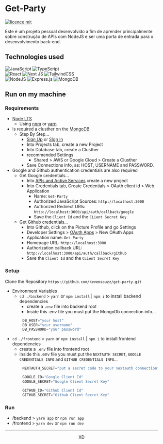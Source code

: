 # Get-Party

[![licence mit](https://img.shields.io/badge/licence-MIT-blue.svg)](./LICENSE)

Este é um projeto pessoal desenvolvido a fim de aprender principalmente sobre construção de APIs com NodeJS e ser uma porta de entrada para o desenvolvimento back-end.

## Technologies used

![JavaScript](https://img.shields.io/badge/javascript-%23323330.svg?style=for-the-badge&logo=javascript&logoColor=%23F7DF1E)
![TypeScript](https://img.shields.io/badge/typescript-%23007ACC.svg?style=for-the-badge&logo=typescript&logoColor=white)
<br>
![React](https://img.shields.io/badge/react-%2320232a.svg?style=for-the-badge&logo=react&logoColor=%2361DAFB)
![Next JS](https://img.shields.io/badge/Next-black?style=for-the-badge&logo=next.js&logoColor=white)
![TailwindCSS](https://img.shields.io/badge/tailwindcss-%2338B2AC.svg?style=for-the-badge&logo=tailwind-css&logoColor=white)
<br>
![NodeJS](https://img.shields.io/badge/node.js-6DA55F?style=for-the-badge&logo=node.js&logoColor=white)
![Express.js](https://img.shields.io/badge/express.js-%23404d59.svg?style=for-the-badge&logo=express&logoColor=%2361DAFB)
![MongoDB](https://img.shields.io/badge/MongoDB-%234ea94b.svg?style=for-the-badge&logo=mongodb&logoColor=white)

## Run on my machine

### Requirements

- [Node LTS](https://nodejs.org/en)
  - Using [npm](https://docs.npmjs.com/cli/v9/configuring-npm/install) or [yarn](https://classic.yarnpkg.com/en/docs/install)
- Is required a clusther on the [MongoDB](https://www.mongodb.com/)
  - Step By Step...
    - [Sign Up](https://account.mongodb.com/account/register) or [SIgn In](https://account.mongodb.com/account/login)
    - Into Projects tab, create a new Project
    - Into Database tab, create a Clusther
    - recommended Settings
      - Shared > AWS or Google Cloud > Create a Clusther
    - Save Connections info, as: HOST, USERNAME and PASSWORD.
- Google and Github authentication credentials are also required
  - Get Google credentials...
    - Into [APIs and Active Services](https://console.cloud.google.com/projectselector2/apis/dashboard?organizationId=0&supportedpurview=project) create a new project
    - Into Credentials tab, Create Credentials > OAuth client id > Web Application
      - Name: `Get-Party`
      - Authorized JavaScript Sources: `http://localhost:3000`
      - Authorized Redirect URIs: `http://localhost:3000/api/auth/callback/google`
      - Save the `Client Id` and the `CLient Secret Key`
  - Get Github credentials...
    - Into Github, click on the Picture Profile and go Settings
    - Developer Settings > [OAuth Apps](https://github.com/settings/developers) > New OAuth Apps
    - Application name: `Get-Party`
    - Homepage URL: `http://localhost:3000`
    - Authorization callback URL: `http://localhost:3000/api/auth/callback/github`
    - Save the `Client Id` and the `CLient Secret Key`

### Setup
Clone the Repository `https://github.com/kevensouzz/get-party.git`
- Environment Variables
  - `cd ./backend` > `yarn` or `npm install` | `npm i` to install backend dependencies
    - create a `.env` file into backend root
    - Inside this .env file you must put the MongoDb connection info...

```js
        DB_HOST="your host"
        DB_USER="your username"
        DB_PASSWORD="your password"
```

  - `cd ./frontend` > `yarn` or `npm install` | `npm i` to install frontend dependencies
    - create a `.env` file into frontend root
    - Inside this .env file you must put the `NEXTAUTH SECRET`, `GOOGLE CREDENTIALS INFO` and `GITHUB CREDENTIALS INFO`...

```js
        NEXTAUTH_SECRET="put a secret code to your nextauth connection"

        GOOGLE_ID="Google Client Id"
        GOOGLE_SECRET="Google Client Secret Key"

        GITHUB_ID="Github Client Id"
        GITHUB_SECRET="Github Client Secret Key"
```

### Run

- /backend > `yarn app` or `npm run app`
- /frontend > `yarn dev` or `npm run dev`

---

<p align="center" >
  XD
</p>
